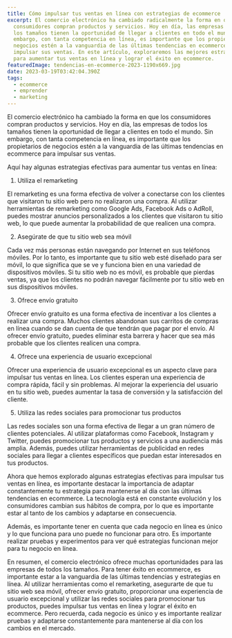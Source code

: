 ```yaml
---
title: Cómo impulsar tus ventas en línea con estrategias de ecommerce
excerpt: El comercio electrónico ha cambiado radicalmente la forma en que los
  consumidores compran productos y servicios. Hoy en día, las empresas de todos
  los tamaños tienen la oportunidad de llegar a clientes en todo el mundo. Sin
  embargo, con tanta competencia en línea, es importante que los propietarios de
  negocios estén a la vanguardia de las últimas tendencias en ecommerce para
  impulsar sus ventas. En este artículo, exploraremos las mejores estrategias
  para aumentar tus ventas en línea y lograr el éxito en ecommerce.
featuredImage: tendencias-en-ecommerce-2023-1190x669.jpg
date: 2023-03-19T03:42:04.390Z
tags:
  - ecommerce
  - emprender
  - marketing
---
```

El comercio electrónico ha cambiado la forma en que los consumidores compran productos y servicios. Hoy en día, las empresas de todos los tamaños tienen la oportunidad de llegar a clientes en todo el mundo. Sin embargo, con tanta competencia en línea, es importante que los propietarios de negocios estén a la vanguardia de las últimas tendencias en ecommerce para impulsar sus ventas.

Aquí hay algunas estrategias efectivas para aumentar tus ventas en línea:

1. Utiliza el remarketing

El remarketing es una forma efectiva de volver a conectarse con los clientes que visitaron tu sitio web pero no realizaron una compra. Al utilizar herramientas de remarketing como Google Ads, Facebook Ads o AdRoll, puedes mostrar anuncios personalizados a los clientes que visitaron tu sitio web, lo que puede aumentar la probabilidad de que realicen una compra.

2. Asegúrate de que tu sitio web sea móvil

Cada vez más personas están navegando por Internet en sus teléfonos móviles. Por lo tanto, es importante que tu sitio web esté diseñado para ser móvil, lo que significa que se ve y funciona bien en una variedad de dispositivos móviles. Si tu sitio web no es móvil, es probable que pierdas ventas, ya que los clientes no podrán navegar fácilmente por tu sitio web en sus dispositivos móviles.

3. Ofrece envío gratuito

Ofrecer envío gratuito es una forma efectiva de incentivar a los clientes a realizar una compra. Muchos clientes abandonan sus carritos de compras en línea cuando se dan cuenta de que tendrán que pagar por el envío. Al ofrecer envío gratuito, puedes eliminar esta barrera y hacer que sea más probable que los clientes realicen una compra.

4. Ofrece una experiencia de usuario excepcional

Ofrecer una experiencia de usuario excepcional es un aspecto clave para impulsar tus ventas en línea. Los clientes esperan una experiencia de compra rápida, fácil y sin problemas. Al mejorar la experiencia del usuario en tu sitio web, puedes aumentar la tasa de conversión y la satisfacción del cliente.

5. Utiliza las redes sociales para promocionar tus productos

Las redes sociales son una forma efectiva de llegar a un gran número de clientes potenciales. Al utilizar plataformas como Facebook, Instagram y Twitter, puedes promocionar tus productos y servicios a una audiencia más amplia. Además, puedes utilizar herramientas de publicidad en redes sociales para llegar a clientes específicos que puedan estar interesados en tus productos.

Ahora que hemos explorado algunas estrategias efectivas para impulsar tus ventas en línea, es importante destacar la importancia de adaptar constantemente tu estrategia para mantenerse al día con las últimas tendencias en ecommerce. La tecnología está en constante evolución y los consumidores cambian sus hábitos de compra, por lo que es importante estar al tanto de los cambios y adaptarse en consecuencia.

Además, es importante tener en cuenta que cada negocio en línea es único y lo que funciona para uno puede no funcionar para otro. Es importante realizar pruebas y experimentos para ver qué estrategias funcionan mejor para tu negocio en línea.

En resumen, el comercio electrónico ofrece muchas oportunidades para las empresas de todos los tamaños. Para tener éxito en ecommerce, es importante estar a la vanguardia de las últimas tendencias y estrategias en línea. Al utilizar herramientas como el remarketing, asegurarte de que tu sitio web sea móvil, ofrecer envío gratuito, proporcionar una experiencia de usuario excepcional y utilizar las redes sociales para promocionar tus productos, puedes impulsar tus ventas en línea y lograr el éxito en ecommerce. Pero recuerda, cada negocio es único y es importante realizar pruebas y adaptarse constantemente para mantenerse al día con los cambios en el mercado.